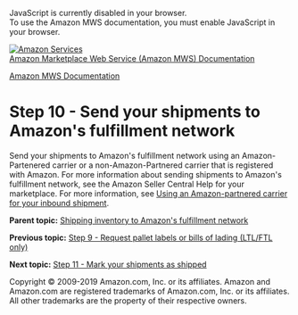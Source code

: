 <div id="MWSDX_noscript">

JavaScript is currently disabled in your browser.  
To use the Amazon MWS documentation, you must enable JavaScript in your
browser.

</div>

<div id="MWSDX_divtop">

[![Amazon
Services](https://images-na.ssl-images-amazon.com/images/G/08/mwsportal/fr_FR/amazonservices.gif
"Amazon Services")](http://services.amazon.fr)  
<span id="MWSDX_titlebar">[Amazon Marketplace Web Service (Amazon MWS)
Documentation](https://developer.amazonservices.fr/gp/mws/docs.html)</span>

</div>

<div id="MWSDX_divbottom">

<div id="MWSDX_divleft">

<div id="MWSDX_toc">

</div>

</div>

<div id="MWSDX_divright">

<div id="MWSDX_content">

<span id="MWSDX_breadcrumbs">[Amazon MWS
Documentation](https://developer.amazonservices.fr/gp/mws/docs.html)</span>

# Step 10 - Send your shipments to <span class="ph">Amazon's fulfillment network</span>

<div class="body conbody">

Send your shipments to <span class="ph">Amazon's fulfillment
network</span> using an Amazon-Partenered carrier or a
non-Amazon-Partnered carrier that is registered with Amazon. For more
information about sending shipments to
<span id="ShipItems__AmazonsFN" class="ph">Amazon's fulfillment
network</span>, see the Amazon Seller Central Help for your marketplace.
For more information, see [Using an Amazon-partnered carrier for your
inbound shipment](FBAGuide_UsingAmazonCarrierToShip.html).

</div>

<div class="related-links">

<div class="familylinks">

<div class="parentlink">

**Parent topic:** [Shipping inventory to Amazon's fulfillment
network](../fba_guide/FBAGuide_ShipInventoryToAFN.html)

</div>

<div class="previouslink">

**Previous topic:** [Step 9 - Request pallet labels or bills of lading
(LTL/FTL only)](../fba_guide/FBAGuide_RequestPalletLabelsOrBOL.html)

</div>

<div class="nextlink">

**Next topic:** [Step 11 - Mark your shipments as
shipped](../fba_guide/FBAGuide_MarkShipmentShipped.html)

</div>

</div>

</div>

<div id="MWSDX_footer">

Copyright © 2009-2019 Amazon.com, Inc. or its affiliates. Amazon and
Amazon.com are registered trademarks of Amazon.com, Inc. or its
affiliates. All other trademarks are the property of their respective
owners.

</div>

</div>

</div>

<div style="clear: both;">

</div>

</div>
